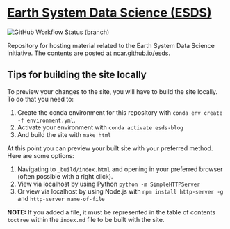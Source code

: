 # [Earth System Data Science (ESDS)](https://ncar.github.io/esds/)

![GitHub Workflow Status (branch)](https://img.shields.io/github/actions/workflow/status/NCAR/esds/deploy.yml?branch=main&logo=github&style=for-the-badge)

Repository for hosting material related to the Earth System Data Science initiative. The contents are posted at [ncar.github.io/esds](https://ncar.github.io/esds/).

## Tips for building the site locally

To preview your changes to the site, you will have to build the site locally.
To do that you need to:

1. Create the conda environment for this repository with `conda env create -f environment.yml`.
2. Activate your environment with `conda activate esds-blog`
3. And build the site with `make html`

At this point you can preview your built site with your preferred method. Here are some options:

1. Navigating to `_build/index.html` and opening in your preferred browser (often possible with a right click).
2. View via localhost by using Python `python -m SimpleHTTPServer`
3. Or view via localhost by using Node.js with `npm install http-server -g` and `http-server name-of-file`

**NOTE:** If you added a file, it must be represented in the table of contents `toctree` within the `index.md` file to be built with the site.
